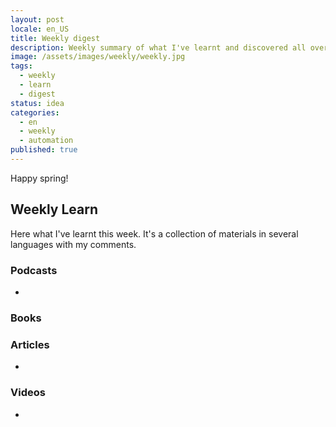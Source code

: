 ```yaml
---
layout: post
locale: en_US
title: Weekly digest
description: Weekly summary of what I've learnt and discovered all over there.
image: /assets/images/weekly/weekly.jpg
tags:
  - weekly
  - learn
  - digest
status: idea
categories:
  - en
  - weekly
  - automation
published: true
---
```

Happy spring! 

## Weekly Learn
Here what I've learnt this week. It's a collection of materials  in several languages with my comments.
### Podcasts
- 
### Books

### Articles
- 
### Videos
- 
